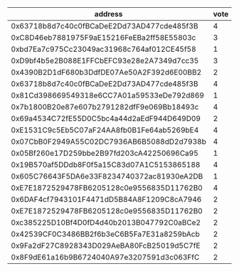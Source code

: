 address|vote|timestamp|signature
---|---|---|---
0x63718b8d7c40c0fBCaDeE2Dd73AD477cde485f3B|4|1607434645|0xeb02557ceaaa00d0d1da6abf41edd7061f8bd9d0d1a32656b3991929ebbabbcf2b7bed60b7baefda350d16241db2d9b4baefdc3dccc77daa67c1a66d87ff0e1c1c
0xC8D46eb7881975F9aE15216FeEBa2ff58E55803c|3|1607434657|0x530db499f2ff04db57bc78aabbe2624fe27d5af4fac37ab5899578da5e4ae51553f616fa5dc4cf4f001644d2d70ea23f1223713eadfc7e2e38602c22f9cf67ab1c
0xbd7Ea7c975Cc23049ac31968c764af012CE45f58|1|1607434667|0xfbacc78a6709ebc4b637de1f79f526126d219f4f277ff35ea6d2a2a75e2f7b2f039536a008589374b52a8a34a3866c9d50943d32903082db3cc669fbd1deb4741c
0xD9bf4b5e2B088E1FFCbEFC93e28e2A7349d7cc35|3|1607434706|0xfc35bdab6c13135d53e68c80c901d6131c1ea3d3914dd13f0cc1bd1eb47aa567182589e2abc4827a12e49b6f7027276bcf354a92865305c2dc8590a3d0cf4b6d1c
0x4390B2D1dF680b3DdfDE07Ae50A2F392d6E00BB2|2|1607434785|0x377564d9e6076a376ce7dcbbe5577dcfb7cf2f9289218db0b645e4e8d6c4d3626905cd8e17ed4a3a2803dd335c2a4a0120e4281bfe0dd286895c11b55951e75f1b
0x63718b8d7c40c0fBCaDeE2Dd73AD477cde485f3B|4|1607435060|0xc044d7732cf3f1949275d63d3ac52e5abcb15b620da793ba6b03a46e1e8dbf02598a3beeb955aa2e29f1feee53ec758c26bb436ae10c4e460664d1ab81ff90001b
0x81Cd398669549318e6CC7A01a59533eDe792d869|1|1607435486|0x09d185b97d8b59cc805c3dca6351a0dadbafb209781a49eaf910dd39a09beda3600fa35b184f03540dbcc8615340e7a0726b7e15453a1cd579ecbdfbac858a2c1b
0x7b1800B20e87e607b2791282dfF9e069Bb18493c|4|1607435837|0x08db2663167f7e1fd6e6db2f96d0f8a11dedf00efc0b9a9d0ef79c79f106ebdf64296b89317adba15551657d5b49be36202e5806883c5f0c25d63c9a59f9a65d1b
0x69a4534C72fE55D0C5bc4a44d2aEdF944D649D09|2|1607439028|0x92af2403d26192a355149abb12c4753f0fb45e9858b028f63b367d1269cc99d61ea92cddcf92777db91509c9d5ee4c4ed29c4249feed92d87dcf1171861cb4781c
0xE1531C9c5Eb5C07aF24AA8fb0B1Fe64ab5269bE4|4|1607441596|0x0fd2c3998fc51c9f13542623e243f3ab66b85fb42578bab63a083d536dbf42fc1c6af9e1929e0ecc0115c53508af25b6dff06031a388804b12c41bddcd8cd1541c
0x07CbB0F2949A55C02DC7936AB6B5088dD2d7938b|4|1607442885|0x404b7005111ffd2a20c059e94da34514042ee5fb41b4f1b7e0e8d2fb54792ee50a97c8b1b5dd8e22788db46e42ab1804a409ced21120ae78938939f689e21cba1b
0x05Bf260e17D259bbe2B97fd203cA42250696Ca95|1|1607443715|0x3f07343f8ab8b5c5a3cedb7798735e4824ba62e59666863410c2ac9af852e9426fb598300f177bb90046c5d64c796a3cfaee387bf57f9b0c2bd9b69c68bed6ac1b
0x19B570af5DDdb8F0f5a15C83d07A1C5153865188|4|1607444475|0x3051d0dfe611f780b183f2d4473e872ea0c6cdc9cef6d6927f6aec20be7e341269c96dbe2ca0bf52f39c525ad563006fd39f4901ee9a5e456b68f1e4dc657d651c
0x605C76643F5DA6e33F8234740372ac81930eA2DB|1|1607485279|0xce75e6ebe129ba6b2f5c20147c55173ad0f8bff081e5f128f9de5415953dcf076b5f426e2ba25794c5e44f88fb19f5bb4cfa3e2a9d50355cb38bbcbd463ae3fa1b
0xE7E1872529478FB6205128c0e9556835D11762B0|4|1607502232|0x27534d9752b47e6bac24ee64c71ac3fb9e0485db50d2b4c1f9293a37d8e70ec30899df1fd40a8de992845aa1a043b478a57008e860c884276b91ca112a340b301b
0x6DAF4cf7943101F4471dD5B84A8F1209C8cA7946|2|1607517314|0x25312002ba68c40bc626add8cc8ce9a5b8c29971182d5b7def5f5af0a1dcecaf39a7d8ec57b1bd4c9216bef87f2543a45e788a59d57d46ab9f1e30ecf3c298231b
0xE7E1872529478FB6205128c0e9556835D11762B0|2|1607517328|0x29031ddd756bac48564b644706b244405b5e7bcd82ff7c3ec2759bfcf3b46aab647ec6d10a5e283ba79eb261c749987dc65fc829c7e8663eba5084da8cfc1b821c
0xc385225D10Bf4D0fD4d40b2013B047792C0aBCe2|2|1607517770|0xae2cfa86f5c810bea0dc66234f4f79e47ca799e60e200cce9b7500616b04788b18815c012fd29d751e3c9e817c6ae8c9a637bf7f726eb08cf3928dac8d5451e81b
0x42539CF0C3486BB2f6b3eC6B5Fa7E31a8259bAcb|2|1607517799|0xdd4e488d1e193ba0e88efe785574a71ff236dc500a814f0543d45a4ba9e29f750c94f611bfb9baa413b6c8c38771c98787acaecdb5c99fe04e1211eed684f4e81c
0x9Fa2dF27C8928343D029AeBA80FcB25019d5C7fE|2|1607517843|0x237a540f07af697609a82646a8645dc25d5866fc45eb8264e98b2dd81623fdcc693ce677b1c88e2c7805929895ab952f635325bec8f7a965ba62d51d00c2dd161b
0x8F9dE61a16b9B6724040A97e3207591d3c063FfC|2|1607517856|0x895b876e0ef98a0c355f3ecd470306471dd482722c4493384d499079e014399d38b817fb9435f322edfbfa0551816447c13ea93e99f620219957ee5f754019731c